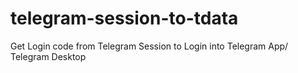 # telegram-session-to-tdata
Get Login code from Telegram Session to Login into Telegram App/ Telegram Desktop

